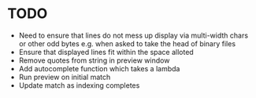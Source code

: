 # TODO

- Need to ensure that lines do not mess up display via multi-width chars or other odd bytes e.g. when asked to take the head of binary files
- Ensure that displayed lines fit within the space alloted
- Remove quotes from string in preview window
- Add autocomplete function which takes a lambda
- Run preview on initial match
- Update match as indexing completes
